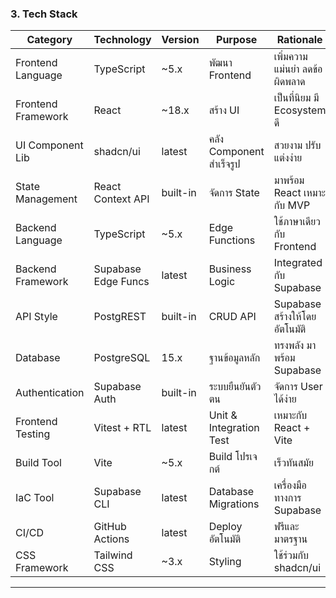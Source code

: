 ### **3. Tech Stack**

| Category             | Technology             | Version | Purpose                          | Rationale                                   |
| -------------------- | --------------------- | ------- | -------------------------------- | ------------------------------------------- |
| Frontend Language    | TypeScript            | ~5.x    | พัฒนา Frontend                 | เพิ่มความแม่นยำ ลดข้อผิดพลาด            |
| Frontend Framework   | React                | ~18.x   | สร้าง UI                       | เป็นที่นิยม มี Ecosystem ดี               |
| UI Component Lib    | shadcn/ui             | latest  | คลัง Component สำเร็จรูป       | สวยงาม ปรับแต่งง่าย                      |
| State Management     | React Context API    | built-in| จัดการ State                    | มาพร้อม React เหมาะกับ MVP               |
| Backend Language     | TypeScript           | ~5.x    | Edge Functions                  | ใช้ภาษาเดียวกับ Frontend                  |
| Backend Framework    | Supabase Edge Funcs  | latest  | Business Logic                  | Integrated กับ Supabase                   |
| API Style            | PostgREST            | built-in| CRUD API                        | Supabase สร้างให้โดยอัตโนมัติ            |
| Database             | PostgreSQL           | 15.x    | ฐานข้อมูลหลัก                  | ทรงพลัง มาพร้อม Supabase                 |
| Authentication       | Supabase Auth        | built-in| ระบบยืนยันตัวตน                | จัดการ User ได้ง่าย                       |
| Frontend Testing     | Vitest + RTL         | latest  | Unit & Integration Test         | เหมาะกับ React + Vite                     |
| Build Tool           | Vite                 | ~5.x    | Build โปรเจกต์                 | เร็วทันสมัย                                |
| IaC Tool             | Supabase CLI         | latest  | Database Migrations             | เครื่องมือทางการ Supabase                 |
| CI/CD                | GitHub Actions       | latest  | Deploy อัตโนมัติ               | ฟรีและมาตรฐาน                             |
| CSS Framework        | Tailwind CSS         | ~3.x    | Styling                         | ใช้ร่วมกับ shadcn/ui                       |

***
